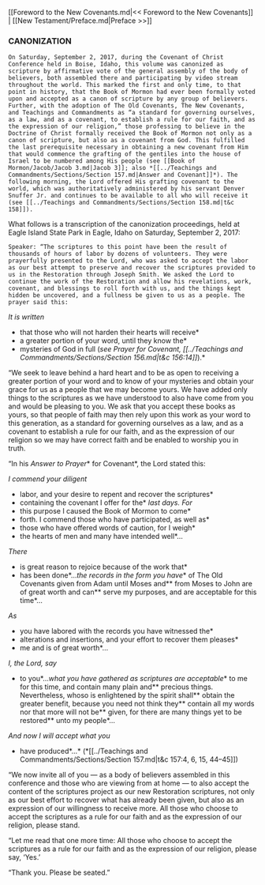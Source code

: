 [[Foreword to the New Covenants.md|<< Foreword to the New Covenants]]  |  [[New Testament/Preface.md|Preface >>]]

### CANONIZATION

    On Saturday, September 2, 2017, during the Covenant of Christ Conference held in Boise, Idaho, this volume was canonized as scripture by affirmative vote of the general assembly of the body of believers, both assembled there and participating by video stream throughout the world. This marked the first and only time, to that point in history, that the Book of Mormon had ever been formally voted upon and accepted as a canon of scripture by any group of believers. Further, with the adoption of The Old Covenants, The New Covenants, and Teachings and Commandments as “a standard for governing ourselves, as a law, and as a covenant, to establish a rule for our faith, and as the expression of our religion,” those professing to believe in the Doctrine of Christ formally received the Book of Mormon not only as a canon of scripture, but also as a covenant from God. This fulfilled the last prerequisite necessary in obtaining a new covenant from Him that would commence the grafting of the gentiles into the house of Israel to be numbered among His people (see [[Book of Mormon/Jacob/Jacob 3.md|Jacob 3]]; also *[[../Teachings and Commandments/Sections/Section 157.md|Answer and Covenant]]*). The following morning, the Lord offered His grafting covenant to the world, which was authoritatively administered by his servant Denver Snuffer Jr. and continues to be available to all who will receive it (see [[../Teachings and Commandments/Sections/Section 158.md|t&c 158]]).
  

What follows is a transcription of the canonization proceedings, held at Eagle Island State Park in Eagle, Idaho on Saturday, September 2, 2017:


    Speaker: “The scriptures to this point have been the result of thousands of hours of labor by dozens of volunteers. They were prayerfully presented to the Lord, who was asked to accept the labor as our best attempt to preserve and recover the scriptures provided to us in the Restoration through Joseph Smith. We asked the Lord to continue the work of the Restoration and allow his revelations, work, covenant, and blessings to roll forth with us, and the things kept hidden be uncovered, and a fullness be given to us as a people. The prayer said this:
  


*It is written*
* that those who will not harden their hearts will receive*
* a greater portion of your word, until they know the*
* mysteries of God in full (*see Prayer for Covenant, 
    [[../Teachings and Commandments/Sections/Section 156.md|t&c 156:14]]*).*

“We seek to leave behind a hard heart and to be as open to receiving a greater portion of your word and to know of your mysteries and obtain your grace for us as a people that we may become yours. We have added only things to the scriptures as we have understood to also have come from you and would be pleasing to you. We ask that you accept these books as yours, so that people of faith may then rely upon this work as your word to this generation, as a standard for governing ourselves as a law, and as a covenant to establish a rule for our faith, and as the expression of our religion so we may have correct faith and be enabled to worship you in truth.

“In his *Answer to Prayer** for Covenant*, the Lord stated this:


*I commend your diligent*
* labor, and your desire to repent and recover the scriptures*
* containing the covenant I offer for the*
*last days. For*
* this purpose I caused the Book of Mormon to come*
* forth. I commend those who have participated, as well as*
* those who have offered words of caution, for I weigh*
* the hearts of men and many have intended well*…
  


*There*
* is great reason to rejoice because of the work that*
* has been done*…*the records in the form you have** of The Old Covenants given from Adam until Moses and** from Moses to John are of great worth and can** serve my purposes, and are acceptable for this time*…
  


*As*
* you have labored with the records you have witnessed the*
* alterations and insertions, and your effort to recover them pleases*
* me and is of great worth*…
  


*I, the Lord, say*
* to you*…*what you have gathered as scriptures are acceptable** to me for this time, and contain many plain and** precious things. Nevertheless, whoso is enlightened by the spirit shall** obtain the greater benefit, because you need not think they** contain all my words nor that more will not be** given, for there are many things yet to be restored** unto my people*…
  


*And now I will accept what you*
* have produced*…* (*[[../Teachings and Commandments/Sections/Section 157.md|t&c 157:4, 6, 15, 44–45]])
  

“We now invite all of you — as a body of believers assembled in this conference and those who are viewing from at home — to also accept the content of the scriptures project as our new Restoration scriptures, not only as our best effort to recover what has already been given, but also as an expression of our willingness to receive more. All those who choose to accept the scriptures as a rule for our faith and as the expression of our religion, please stand.

“Let me read that one more time: All those who choose to accept the scriptures as a rule for our faith and as the expression of our religion, please say, ‘Yes.’

“Thank you. Please be seated.”